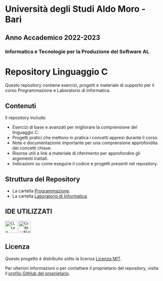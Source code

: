 # Università degli Studi Aldo Moro - Bari

## Anno Accademico 2022-2023

### Informatica e Tecnologie per la Produzione del Software AL

# Repository Linguaggio C

Questo repository contiene esercizi, progetti e materiale di supporto per il corso Programmazione e Laboratorio di Informatica.

## Contenuti

Il repository include:

- Esercizi di base e avanzati per migliorare la comprensione del linguaggio C.
- Progetti pratici che mettono in pratica i concetti appresi durante il corso.
- Note e documentazione importante per una comprensione approfondita dei concetti chiave.
- Risorse utili e link a materiale di riferimento per approfondire gli argomenti trattati.
- Indicazioni su come eseguire il codice e progetti presenti nel repository.

## Struttura del Repository

- La cartella [Programmazione](https://github.com/checcoconf/Linguaggio-C/tree/main/Programmazione).
- La cartella [Laboratorio di Informatica](https://github.com/checcoconf/Linguaggio-C/tree/main/Laboratorio%20di%20Informatica).

## IDE UTILIZZATI
<code><img alt="CLion" width="40px" src="https://upload.wikimedia.org/wikipedia/commons/6/62/Clion.svg"/></code>
<code><img alt="Code::Blocks" width="40px" src="https://upload.wikimedia.org/wikipedia/commons/4/4b/Codeblocks_logo.png"/></code>

## Licenza

Questo progetto è distribuito sotto la licenza [Licenza MIT](https://opensource.org/licenses/MIT).

Per ulteriori informazioni o per contattare il proprietario del repository, visita il [profilo GitHub del proprietario](https://github.com/checcoconf).

